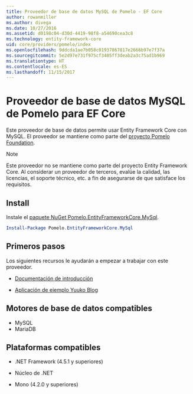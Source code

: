```yaml
---
title: Proveedor de base de datos MySQL de Pomelo - EF Core
author: rowanmiller
ms.author: divega
ms.date: 10/27/2016
ms.assetid: d0198c04-d30d-4419-98f8-a54690cea3c8
ms.technology: entity-framework-core
uid: core/providers/pomelo/index
ms.openlocfilehash: 9ddcda1ae7b058c01937867817e2666b97e7f37a
ms.sourcegitcommit: 5e2d97e731f975cf3405ff3deab2a3c75ad1b969
ms.translationtype: HT
ms.contentlocale: es-ES
ms.lasthandoff: 11/15/2017
---
```

# <a name="pomelo-ef-core-database-provider-for-mysql"></a>Proveedor de base de datos MySQL de Pomelo para EF Core

Este proveedor de base de datos permite usar Entity Framework Core con MySQL. El proveedor se mantiene como parte del [proyecto Pomelo Foundation](https://github.com/PomeloFoundation/Pomelo.EntityFrameworkCore.MySql).

> [!NOTE]  
>
> Este proveedor no se mantiene como parte del proyecto Entity Framework Core. Al considerar un proveedor de terceros, evalúe la calidad, las licencias, el soporte técnico, etc. a fin de asegurarse de que satisface los requisitos.

## <a name="install"></a>Install

Instale el [paquete NuGet Pomelo.EntityFrameworkCore.MySql](https://www.nuget.org/packages/Pomelo.EntityFrameworkCore.MySql).

``` powershell
Install-Package Pomelo.EntityFrameworkCore.MySql
```

## <a name="get-started"></a>Primeros pasos

Los siguientes recursos le ayudarán a empezar a trabajar con este proveedor.
* [Documentación de introducción](https://github.com/PomeloFoundation/Pomelo.EntityFrameworkCore.MySql/blob/master/README.md#getting-started)

* [Aplicación de ejemplo Yuuko Blog](https://github.com/PomeloFoundation/YuukoBlog)

## <a name="supported-database-engines"></a>Motores de base de datos compatibles

* MySQL
* MariaDB

## <a name="supported-platforms"></a>Plataformas compatibles

* .NET Framework (4.5.1 y superiores)

* Núcleo de .NET

* Mono (4.2.0 y superiores)
